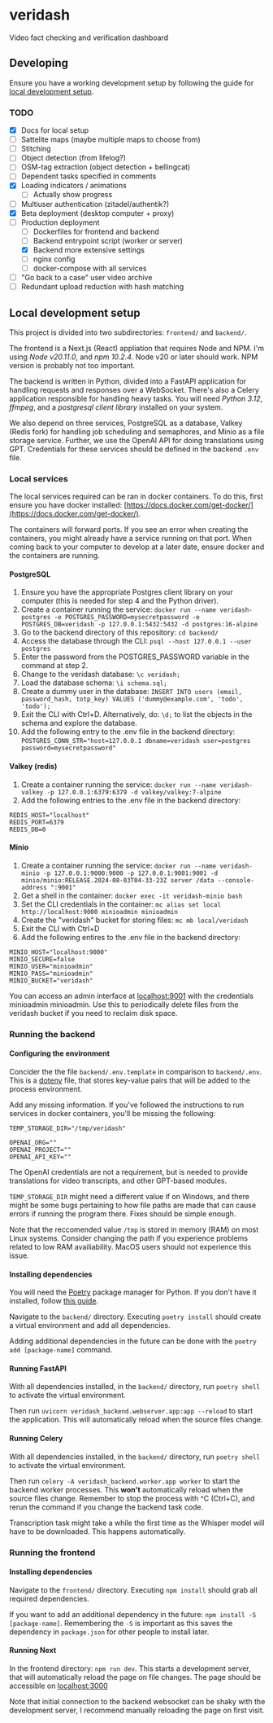 # veridash

Video fact checking and verification dashboard

## Developing

Ensure you have a working development setup by following the guide for [local development setup](#Local-development-setup).

### TODO

- [x] Docs for local setup
- [ ] Sattelite maps (maybe multiple maps to choose from)
- [ ] Stitching
- [ ] Object detection (from lifelog?)
- [ ] OSM-tag extraction (object detection + bellingcat)
- [ ] Dependent tasks specified in comments
- [x] Loading indicators / animations
    - [ ] Actually show progress
- [ ] Multiuser authentication (zitadel/authentik?)
- [x] Beta deployment (desktop computer + proxy)
- [ ] Production deployment
    - [ ] Dockerfiles for frontend and backend
    - [ ] Backend entrypoint script (worker or server)
    - [x] Backend more extensive settings
    - [ ] nginx config
    - [ ] docker-compose with all services
- [ ] "Go back to a case" user video archive
- [ ] Redundant upload reduction with hash matching

## Local development setup

This project is divided into two subdirectories: `frontend/` and `backend/`.

The frontend is a Next.js (React) appliation that requires Node and NPM.
I'm using *Node v20.11.0*, and *npm 10.2.4*. Node v20 or later should work. NPM version is probably not too important.

The backend is written in Python, divided into a FastAPI application for handling requests and responses over a WebSocket.
There's also a Celery application responsible for handling heavy tasks. 
You will need *Python 3.12*, *ffmpeg*, and a *postgresql client library* installed on your system.

We also depend on three services, PostgreSQL as a database, Valkey (Redis fork) for handling job scheduling and semaphores, and Minio as a file storage service.
Further, we use the OpenAI API for doing translations using GPT.
Credentials for these services should be defined in the backend `.env` file.

### Local services

The local services required can be ran in docker containers. To do this, first ensure you have docker installed:
[https://docs.docker.com/get-docker/](https://docs.docker.com/get-docker/).

The containers will forward ports. If you see an error when creating the containers, you might already have a service running on that port.
When coming back to your computer to develop at a later date, ensure docker and the containers are running.

#### PostgreSQL

1. Ensure you have the appropriate Postgres client library on your computer (this is needed for step 4 and the Python driver).
2. Create a container running the service: `docker run --name veridash-postgres -e POSTGRES_PASSWORD=mysecretpassword -e POSTGRES_DB=veridash -p 127.0.0.1:5432:5432 -d postgres:16-alpine`
3. Go to the backend directory of this repository: `cd backend/`
4. Access the database through the CLI: `psql --host 127.0.0.1 --user postgres`
5. Enter the password from the POSTGRES_PASSWORD variable in the command at step 2.
6. Change to the veridash database: `\c veridash;`
7. Load the database schema: `\i schema.sql;`
8. Create a dummy user in the database: `INSERT INTO users (email, password_hash, totp_key) VALUES ('dummy@example.com', 'todo', 'todo');`
9. Exit the CLI with Ctrl+D. Alternatively, do: `\d;` to list the objects in the schema and explore the database.
10. Add the following entry to the .env file in the backend directory: `POSTGRES_CONN_STR="host=127.0.0.1 dbname=veridash user=postgres password=mysecretpassword"`

#### Valkey (redis)

1. Create a container running the service: `docker run --name veridash-valkey -p 127.0.0.1:6379:6379 -d valkey/valkey:7-alpine`
2. Add the following entries to the .env file in the backend directory:
```
REDIS_HOST="localhost"
REDIS_PORT=6379
REDIS_DB=0
```

#### Minio

1. Create a container running the service: `docker run --name veridash-minio -p 127.0.0.1:9000:9000 -p 127.0.0.1:9001:9001 -d minio/minio:RELEASE.2024-08-03T04-33-23Z server /data --console-address ":9001"`
2. Get a shell in the container: `docker exec -it veridash-minio bash`
3. Set the CLI credentials in the container: `mc alias set local http://localhost:9000 minioadmin minioadmin`
4. Create the "veridash" bucket for storing files: `mc mb local/veridash`
5. Exit the CLI with Ctrl+D
6. Add the following entires to the .env file in the backend directory:
```
MINIO_HOST="localhost:9000"
MINIO_SECURE=false
MINIO_USER="minioadmin"
MINIO_PASS="minioadmin"
MINIO_BUCKET="veridash"
```

You can access an admin interface at [localhost:9001](http://localhost:9001) with the credentials minioadmin minioadmin.
Use this to periodically delete files from the veridash bucket if you need to reclaim disk space.

### Running the backend

#### Configuring the environment

Concider the the file `backend/.env.template` in comparison to `backend/.env`.
This is a [dotenv](https://pypi.org/project/python-dotenv/) file,
that stores key-value pairs that will be added to the process environment.

Add any missing information. If you've followed the instructions to run services in docker containers, you'll be missing the following:
```
TEMP_STORAGE_DIR="/tmp/veridash"

OPENAI_ORG=""
OPENAI_PROJECT=""
OPENAI_API_KEY=""
```

The OpenAI credentials are not a requirement, but is needed to provide translations for video transcripts, and other GPT-based modules.

`TEMP_STORAGE_DIR` might need a different value if on Windows, and there might be some bugs pertaining to how file paths are made that can cause errors if running the program there. Fixes should be simple enough.

Note that the reccomended value `/tmp` is stored in memory (RAM) on most Linux systems. Consider changing the path if you experience problems related to low RAM availiability. MacOS users should not experience this issue.

#### Installing dependencies

You will need the [Poetry](https://python-poetry.org/) package manager for Python.
If you don't have it installed, follow [this guide](https://python-poetry.org/docs/#installation).

Navigate to the `backend/` directory. Executing `poetry install` should create a virtual environment and add all dependencies.

Adding additional dependencies in the future can be done with the `poetry add [package-name]` command.

#### Running FastAPI

With all dependencies installed, in the `backend/` directory, run `poetry shell` to activate the virtual environment.

Then run `uvicorn veridash_backend.webserver.app:app --reload` to start the application.
This will automatically reload when the source files change.

#### Running Celery

With all dependencies installed, in the `backend/` directory, run `poetry shell` to activate the virtual environment.

Then run `celery -A veridash_backend.worker.app worker` to start the backend worker processes.
This **won't** automatically reload when the source files change.
Remember to stop the process with ^C (Ctrl+C), and rerun the command if you change the backend task code.

Transcription task might take a while the first time as the Whisper model will have to be downloaded. This happens automatically.

### Running the frontend

#### Installing dependencies

Navigate to the `frontend/` directory. Executing `npm install` should grab all required dependencies.

If you want to add an additional dependency in the future: `npm install -S [package-name]`.
Remembering the `-S` is important as this saves the dependency in `package.json` for other people to install later.

#### Running Next

In the frontend directory: `npm run dev`.
This starts a development server, that will automatically reload the page on file changes.
The page should be accessible on [localhost:3000](http://localhost:3000)

Note that initial connection to the backend websocket can be shaky with the development server,
I recommend manually reloading the page on first visit.


